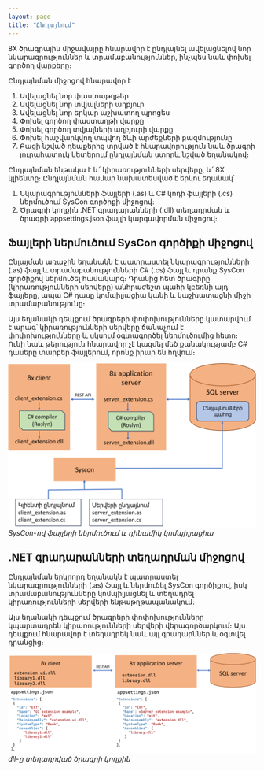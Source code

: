 ```yaml
---
layout: page
title: "Ընդլայնում" 
---
```


8X ծրագրային միջավայրը հնարավոր է ընդլայնել ավելացնելով նոր նկարագրություններ և տրամաբանություններ, ինչպես նաև փոխել գործող վարքերը։

Ընդլայնման միջոցով հնարավոր է 
1. Ավելացնել նոր փաստաթղթեր
1. Ավելացնել նոր տվյալների աղբյուր
1. Ավելացնել նոր երկար աշխատող պրոցես
1. Փոխել գործող փաստաղթի վարքը
1. Փոխել գործող տվյալների աղբյուրի վարքը
1. Փոխել հաշվարկվող տպվող ձևի արժեքների բազմությունը
1. Բացի նշված դեպքերից տրված է հնարավորություն նաև ծրագրի յուրահատուկ կետերում ընդլայնման ստորև նշված եղանակով։

Ընդլայնման ենթակա է և՛ կիրառությունների սերվերը, և՛ 8X կլիենտը։ 
Ընդլայնման համար նախատեսված է երկու եղանակ՝
1. Նկարագրությունների ֆայլերի (.as) և C# կոդի ֆայլերի (.cs) ներմուծում SysCon գործիքի միջոցով։
1. Ծրագրի կողքին .NET գրադարանների (.dll) տեղադրման և ծրագրի appsettings.json ֆայլի կարգավորման միջոցով։

## Ֆայլերի ներմուծում SysCon գործիքի միջոցով

Ընլայման առաջին եղանակն է պատրաստել նկարագրությունների (.as) ֆայլ և տրամաբանությունների C# (.cs) ֆայլ և դրանք SysCon գործիքով ներմուծել համակարգ։
Դրանից հետ ծրագիրը (կիրառությունների սերվերը) անհրաժեշտ պահի կբեռնի այդ ֆայլերը, ապա C# դասը կոմպիլյացիա կանի և կաշխատացնի միջի տրամաբանությունը։

Այս եղանակի դեպքում ծրագրերի փոփոխությունները կատարվում է արագ՝ կիրառությունների սերվերը ճանաչում է փոփոխությունները և սկսում օգտագործել ներմուծումից հետո։
Ունի նաև թերություն հնարավոր չէ կազմել մեծ քանակությամբ C# դասերը տարբեր ֆայլերում, որոնք իրար են հղվում։

![alt text](extension_script.png)  
*SysCon-ով ֆայլերի ներմուծում և դինամիկ կոմպիլյացիա*

## .NET գրադարանների տեղադրման միջոցով

Ընդլայնման երկրորդ եղանակն է պատրաստել նկարագրությունների (.as) ֆայլ և ներմուծել SysCon գործիքով, իսկ տրամաբանությունները կոմպիլյացնել և տեղադրել կիրառությունների սերվերի ենթաթղթապանակում։

Այս եղանակի դեպքում ծրագրերի փոփոխությունները կպարտադրեն կիրառությունների սերվերի վերագործարկում։
Այս դեպքում հնարավոր է տեղադրեկ նաև այլ գրադարններ և օգտվել դրանցից։

![alt text](extension_assembly.png)
*dll-ը տեղադրված ծրագրի կողքին*